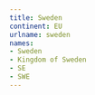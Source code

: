```yaml
---
title: Sweden
continent: EU
urlname: sweden
names:
- Sweden
- Kingdom of Sweden
- SE
- SWE
---
```


